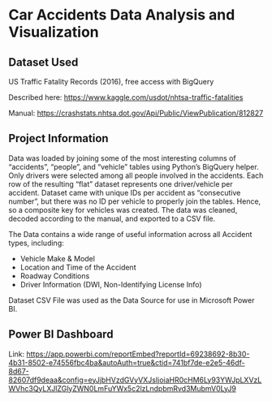 # Car Accidents Data Analysis and Visualization

## Dataset Used

US Traffic Fatality Records (2016), free access with BigQuery

Described here: https://www.kaggle.com/usdot/nhtsa-traffic-fatalities

Manual: https://crashstats.nhtsa.dot.gov/Api/Public/ViewPublication/812827

## Project Information

Data was loaded by joining some of the most interesting columns of “accidents”, “people”, and “vehicle” tables using Python’s BigQuery helper. Only drivers were selected among all people involved in the accidents. Each row of the resulting “flat” dataset represents one driver/vehicle per accident. Dataset came with unique IDs per accident as “consecutive number”, but there was no ID per vehicle to properly join the tables. Hence, so a composite key for vehicles was created. The data was cleaned, decoded according to the manual, and exported to a CSV file.

The Data contains a wide range of useful information across all Accident types, including:
- Vehicle Make & Model
- Location and Time of the Accident
- Roadway Conditions
- Driver Information (DWI, Non-Identifying License Info)

Dataset CSV File was used as the Data Source for use in Microsoft Power BI.

## Power BI Dashboard

Link: https://app.powerbi.com/reportEmbed?reportId=69238692-8b30-4b31-8502-e74556fbc4ba&autoAuth=true&ctid=741bf7de-e2e5-46df-8d67-82607df9deaa&config=eyJjbHVzdGVyVXJsIjoiaHR0cHM6Ly93YWJpLXVzLWVhc3QyLXJlZGlyZWN0LmFuYWx5c2lzLndpbmRvd3MubmV0LyJ9
